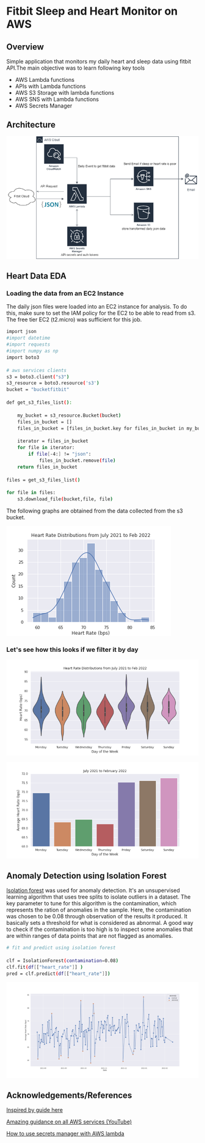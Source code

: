 # Fitbit Sleep and Heart Monitor on AWS

## Overview
Simple application that monitors my daily heart and sleep data using fitbit API.The main objective was to learn following key tools
* AWS Lambda functions
* APIs with Lambda functions
* AWS S3 Storage with lambda functions
* AWS SNS with Lambda functions
* AWS Secrets Manager

## Architecture
![Fitbit Monitor Architecture](https://github.com/SitwalaM/aws_fitbit_monitor/blob/main/images/architecture.png)

## Heart Data EDA
### Loading the data from an EC2 Instance
The daily json files were loaded into an EC2 instance for analysis. To do this, make sure to set the IAM policy for the EC2 to be able to read from s3. The free tier EC2 (t2.micro) was sufficient for this job.
```Bash
import json
#import datetime
#import requests
#import numpy as np
import boto3

# aws services clients
s3 = boto3.client("s3")
s3_resource = boto3.resource('s3')
bucket = "bucketfitbit"

def get_s3_files_list():

    my_bucket = s3_resource.Bucket(bucket)
    files_in_bucket = []
    files_in_bucket = [files_in_bucket.key for files_in_bucket in my_bucket.objects.all()]
    
    iterator = files_in_bucket 
    for file in iterator:
        if file[-4:] != "json":
            files_in_bucket.remove(file) 
    return files_in_bucket

files = get_s3_files_list()

for file in files:
    s3.download_file(bucket,file, file)
```

The following graphs are obtained from the data collected from the s3 bucket.

![Heart Rate Distribution](https://github.com/SitwalaM/aws_fitbit_monitor/blob/main/images/heart_dist.png)

### Let's see how this looks if we filter it by day

![bar chart](https://github.com/SitwalaM/aws_fitbit_monitor/blob/main/images/days_violin_chart.png)

![bar chart](https://github.com/SitwalaM/aws_fitbit_monitor/blob/main/images/days_bar_chart.png)

## Anomaly Detection using Isolation Forest

[Isolation forest](https://scikit-learn.org/stable/modules/generated/sklearn.ensemble.IsolationForest.html) was used for anomaly detection. It's an unsupervised learning algorithm that uses tree splits to isolate outliers in a dataset. The key parameter to tune for this algorithm is the contamination, which represents the ration of anomalies in the sample. Here, the contamination was chosen to be 0.08 through observation of the results it produced. It basically sets a threshold for what is considered as abnormal. A good way to check if the contamination is too high is to inspect some anomalies that are within ranges of data points that are not flagged as anomalies.

```Bash
# fit and predict using isolation forest

clf = IsolationForest(contamination=0.08)
clf.fit(df[["heart_rate"]] )
pred = clf.predict(df[["heart_rate"]])
```

![classifier](https://github.com/SitwalaM/aws_fitbit_monitor/blob/main/images/classified.png)




## Acknowledgements/References
[Inspired by guide here](https://qiita.com/bmj0114/items/620cd32eb599f1b26ea5)

[Amazing guidance on all AWS services (YouTube)](https://www.youtube.com/channel/UCraiFqWi0qSIxXxXN4IHFBQ)

[How to use secrets manager with AWS lambda](https://github.com/endre-synnes/python_aws_course/tree/main/lambda_intro/04_secrets_and_databases_and_stuff)
